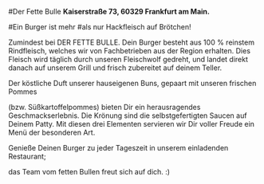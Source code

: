#Der Fette Bulle
**Kaiserstraße 73, 60329 Frankfurt am Main.**

#Ein Burger ist mehr
#als nur Hackfleisch auf Brötchen!

Zumindest bei DER FETTE BULLE. Dein Burger besteht aus 100 % reinstem Rindfleisch, welches wir von Fachbetrieben aus der Region erhalten. Dies Fleisch wird täglich durch unseren Fleischwolf gedreht, und landet direkt danach auf unserem Grill und frisch zubereitet auf deinem Teller.

 

Der köstliche Duft unserer hauseigenen Buns, gepaart mit unseren frischen Pommes

(bzw. Süßkartoffelpommes) bieten Dir ein herausragendes Geschmackserlebnis. Die Krönung sind die selbstgefertigten Saucen auf Deinem Patty. Mit diesen drei Elementen servieren wir Dir voller Freude ein Menü der besonderen Art.

Genieße Deinen Burger zu jeder Tageszeit in unserem einladenden Restaurant;

das Team vom fetten Bullen freut sich auf dich. :) 
